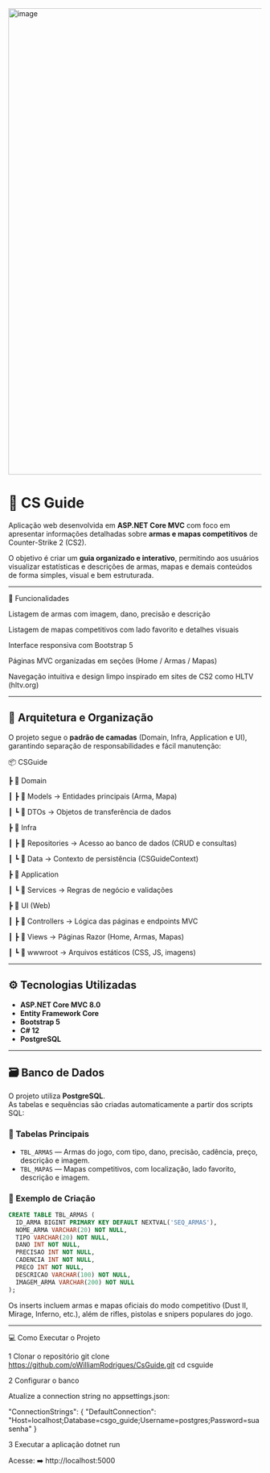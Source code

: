 <img width="1868" height="926" alt="image" src="https://github.com/user-attachments/assets/ebae31b1-1a3d-42ff-b1bd-39d41d74fe92" />

# 🎯 CS Guide

Aplicação web desenvolvida em **ASP.NET Core MVC** com foco em apresentar informações detalhadas sobre **armas e mapas competitivos** de Counter-Strike 2 (CS2).

O objetivo é criar um **guia organizado e interativo**, permitindo aos usuários visualizar estatísticas e descrições de armas, mapas e demais conteúdos de forma simples, visual e bem estruturada.

---

🧩 Funcionalidades

Listagem de armas com imagem, dano, precisão e descrição

Listagem de mapas competitivos com lado favorito e detalhes visuais

Interface responsiva com Bootstrap 5

Páginas MVC organizadas em seções (Home / Armas / Mapas)

Navegação intuitiva e design limpo inspirado em sites de CS2 como HLTV (hltv.org)

---

## 🧱 Arquitetura e Organização

O projeto segue o **padrão de camadas** (Domain, Infra, Application e UI), garantindo separação de responsabilidades e fácil manutenção:

📦 CSGuide

 ┣ 📁 Domain
 
 ┃ ┣ 📄 Models → Entidades principais (Arma, Mapa)
 
 ┃ ┗ 📄 DTOs → Objetos de transferência de dados
 
 ┣ 📁 Infra
 
 ┃ ┣ 📄 Repositories → Acesso ao banco de dados (CRUD e consultas)
 
 ┃ ┗ 📄 Data → Contexto de persistência (CSGuideContext)
 
 ┣ 📁 Application

 ┃ ┗ 📄 Services → Regras de negócio e validações
 
 ┣ 📁 UI (Web)
 
 ┃ ┣ 📄 Controllers → Lógica das páginas e endpoints MVC
 
 ┃ ┣ 📄 Views → Páginas Razor (Home, Armas, Mapas)
 
 ┃ ┗ 📄 wwwroot → Arquivos estáticos (CSS, JS, imagens)

---

## ⚙️ Tecnologias Utilizadas

- **ASP.NET Core MVC 8.0**
- **Entity Framework Core**
- **Bootstrap 5**
- **C# 12**
- **PostgreSQL**

---

## 🗃️ Banco de Dados

O projeto utiliza **PostgreSQL**.  
As tabelas e sequências são criadas automaticamente a partir dos scripts SQL:

### 🔹 Tabelas Principais
- `TBL_ARMAS` — Armas do jogo, com tipo, dano, precisão, cadência, preço, descrição e imagem.  
- `TBL_MAPAS` — Mapas competitivos, com localização, lado favorito, descrição e imagem.

### 🔹 Exemplo de Criação

```sql
CREATE TABLE TBL_ARMAS (
  ID_ARMA BIGINT PRIMARY KEY DEFAULT NEXTVAL('SEQ_ARMAS'),
  NOME_ARMA VARCHAR(20) NOT NULL,
  TIPO VARCHAR(20) NOT NULL,
  DANO INT NOT NULL,
  PRECISAO INT NOT NULL,
  CADENCIA INT NOT NULL,
  PRECO INT NOT NULL,
  DESCRICAO VARCHAR(100) NOT NULL,
  IMAGEM_ARMA VARCHAR(200) NOT NULL
);
```

Os inserts incluem armas e mapas oficiais do modo competitivo (Dust II, Mirage, Inferno, etc.), além de rifles, pistolas e snipers populares do jogo.

---

💻 Como Executar o Projeto

1 Clonar o repositório
git clone https://github.com/oWilliamRodrigues/CsGuide.git
cd csguide

2 Configurar o banco

Atualize a connection string no appsettings.json:

"ConnectionStrings": {
  "DefaultConnection": "Host=localhost;Database=csgo_guide;Username=postgres;Password=suasenha"
}

3 Executar a aplicação
dotnet run

Acesse:
➡️ http://localhost:5000
